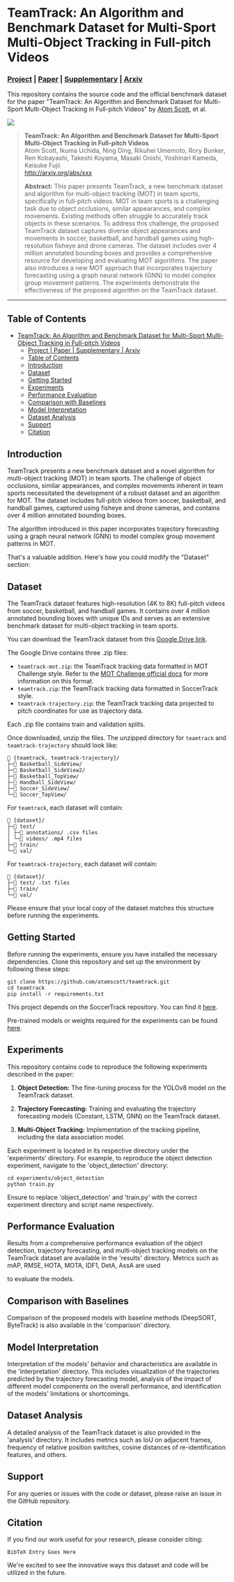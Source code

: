 
# TeamTrack: An Algorithm and Benchmark Dataset for Multi-Sport Multi-Object Tracking in Full-pitch Videos

### <a href="https://atomscott.github.io/TeamTrack/" target="_blank">Project</a> | <a href="" target="_blank">Paper</a> | <a href="" target="_blank">Supplementary</a> | <a href="" target="_blank">Arxiv</a> <br>
This repository contains the source code and the official benchmark dataset for the paper "TeamTrack: An Algorithm and Benchmark Dataset for Multi-Sport Multi-Object Tracking in Full-pitch Videos" by [Atom Scott](https://twitter.com/AtomJamesScott), et al.

![](https://raw.githubusercontent.com/AtomScott/TeamTrack/gh-pages/static/images/banner_image.png?token=GHSAT0AAAAAABRN2HMCVDK66PWGNMJTLOISZFFPDYA)


> **TeamTrack: An Algorithm and Benchmark Dataset for Multi-Sport Multi-Object Tracking in Full-pitch Videos**<br>
> Atom Scott, Ikuma Uchida, Ning Ding, Rikuhei Umemoto, Rory Bunker, Ren Kobayashi, Takeshi Koyama, Masaki Onishi, Yoshinari Kameda, Keisuke Fujii<br>
> <a href="http://arxiv.org/abs/xxx" target="_blank">http://arxiv.org/abs/xxx </a> <br>
>
>**Abstract:** This paper presents TeamTrack, a new benchmark dataset and algorithm for multi-object tracking (MOT) in team sports, specifically in full-pitch videos. MOT in team sports is a challenging task due to object occlusions, similar appearances, and complex movements. Existing methods often struggle to accurately track objects in these scenarios. To address this challenge, the proposed TeamTrack dataset captures diverse object appearances and movements in soccer, basketball, and handball games using high-resolution fisheye and drone cameras. The dataset includes over 4 million annotated bounding boxes and provides a comprehensive resource for developing and evaluating MOT algorithms. The paper also introduces a new MOT approach that incorporates trajectory forecasting using a graph neural network (GNN) to model complex group movement patterns. The experiments demonstrate the effectiveness of the proposed algorithm on the TeamTrack dataset.



___


## Table of Contents

- [TeamTrack: An Algorithm and Benchmark Dataset for Multi-Sport Multi-Object Tracking in Full-pitch Videos](#teamtrack-an-algorithm-and-benchmark-dataset-for-multi-sport-multi-object-tracking-in-full-pitch-videos)
    - [Project | Paper | Supplementary | Arxiv ](#project--paper--supplementary--arxiv-)
  - [Table of Contents](#table-of-contents)
  - [Introduction](#introduction)
  - [Dataset](#dataset)
  - [Getting Started](#getting-started)
  - [Experiments](#experiments)
  - [Performance Evaluation](#performance-evaluation)
  - [Comparison with Baselines](#comparison-with-baselines)
  - [Model Interpretation](#model-interpretation)
  - [Dataset Analysis](#dataset-analysis)
  - [Support](#support)
  - [Citation](#citation)

## Introduction

TeamTrack presents a new benchmark dataset and a novel algorithm for multi-object tracking (MOT) in team sports. The challenge of object occlusions, similar appearances, and complex movements inherent in team sports necessitated the development of a robust dataset and an algorithm for MOT. The dataset includes full-pitch videos from soccer, basketball, and handball games, captured using fisheye and drone cameras, and contains over 4 million annotated bounding boxes. 

The algorithm introduced in this paper incorporates trajectory forecasting using a graph neural network (GNN) to model complex group movement patterns in MOT.

That's a valuable addition. Here's how you could modify the "Dataset" section:

## Dataset

The TeamTrack dataset features high-resolution (4K to 8K) full-pitch videos from soccer, basketball, and handball games. It contains over 4 million annotated bounding boxes with unique IDs and serves as an extensive benchmark dataset for multi-object tracking in team sports.

You can download the TeamTrack dataset from this [Google Drive link](https://drive.google.com/drive/u/1/folders/1D3jxrEWgWke0l1TWC_052OhYVs2IwDVZ).

The Google Drive contains three .zip files:
- `teamtrack-mot.zip`: the TeamTrack tracking data formatted in MOT Challenge style. Refer to the [MOT Challenge official docs](https://github.com/JonathonLuiten/TrackEval/tree/master/docs/MOTChallenge-Official) for more information on this format.
- `teamtrack.zip`: the TeamTrack tracking data formatted in SoccerTrack style.
- `teamtrack-trajectory.zip`: the TeamTrack tracking data projected to pitch coordinates for use as trajectory data.

Each .zip file contains train and validation splits.

Once downloaded, unzip the files. The unzipped directory for `teamtrack` and `teamtrack-trajectory` should look like:

```
📁 {teamtrack, teamtrack-trajectory}/
├─📁 Basketball_SideView/
├─📁 Basketball_SideView2/
├─📁 Basketball_TopView/
├─📁 Handball_SideView/
├─📁 Soccer_SideView/
└─📁 Soccer_TopView/
```

For `teamtrack`, each dataset will contain:

```
📁 {dataset}/
├─📁 test/
│ ├─📁 annotations/ .csv files
│ └─📁 videos/ .mp4 files
├─📁 train/
└─📁 val/
```

For `teamtrack-trajectory`, each dataset will contain:

```
📁 {dataset}/
├─📁 test/ .txt files
├─📁 train/
└─📁 val/
```

Please ensure that your local copy of the dataset matches this structure before running the experiments.


## Getting Started

Before running the experiments, ensure you have installed the necessary dependencies. Clone this repository and set up the environment by following these steps:

```
git clone https://github.com/atomscott/teamtrack.git
cd teamtrack
pip install -r requirements.txt
```

This project depends on the SoccerTrack repository. You can find it [here](https://github.com/AtomScott/SoccerTrack).

Pre-trained models or weights required for the experiments can be found [here](https://bit.ly/3NYaMWG).


## Experiments

This repository contains code to reproduce the following experiments described in the paper:

1. **Object Detection:** The fine-tuning process for the YOLOv8 model on the TeamTrack dataset.

2. **Trajectory Forecasting:** Training and evaluating the trajectory forecasting models (Constant, LSTM, GNN) on the TeamTrack dataset.

3. **Multi-Object Tracking:** Implementation of the tracking pipeline, including the data association model.

Each experiment is located in its respective directory under the 'experiments' directory. For example, to reproduce the object detection experiment, navigate to the 'object_detection' directory:

```
cd experiments/object_detection
python train.py
```

Ensure to replace 'object_detection' and 'train.py' with the correct experiment directory and script name respectively.

## Performance Evaluation

Results from a comprehensive performance evaluation of the object detection, trajectory forecasting, and multi-object tracking models on the TeamTrack dataset are available in the 'results' directory. Metrics such as mAP, RMSE, HOTA, MOTA, IDF1, DetA, AssA are used

 to evaluate the models.

## Comparison with Baselines

Comparison of the proposed models with baseline methods (DeepSORT, ByteTrack) is also available in the 'comparison' directory. 

## Model Interpretation

Interpretation of the models' behavior and characteristics are available in the 'interpretation' directory. This includes visualization of the trajectories predicted by the trajectory forecasting model, analysis of the impact of different model components on the overall performance, and identification of the models' limitations or shortcomings.

## Dataset Analysis

A detailed analysis of the TeamTrack dataset is also provided in the 'analysis' directory. It includes metrics such as IoU on adjacent frames, frequency of relative position switches, cosine distances of re-identification features, and others.

## Support

For any queries or issues with the code or dataset, please raise an issue in the GitHub repository.

## Citation

If you find our work useful for your research, please consider citing:

```
BibTeX Entry Goes Here
```
We're excited to see the innovative ways this dataset and code will be utilized in the future.
